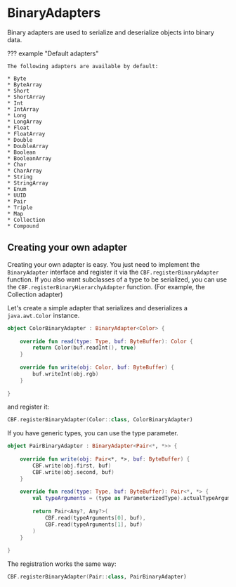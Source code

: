 # BinaryAdapters

Binary adapters are used to serialize and deserialize objects into binary data.
 
??? example "Default adapters"

    The following adapters are available by default:

    * Byte
    * ByteArray
    * Short
    * ShortArray
    * Int
    * IntArray
    * Long
    * LongArray
    * Float
    * FloatArray
    * Double
    * DoubleArray
    * Boolean
    * BooleanArray
    * Char
    * CharArray
    * String
    * StringArray
    * Enum
    * UUID
    * Pair
    * Triple
    * Map
    * Collection
    * Compound

## Creating your own adapter

Creating your own adapter is easy. You just need to implement the `BinaryAdapter` interface and register it via the
``CBF.registerBinaryAdapter`` function. If you also want subclasses of a type to be serialized, you can use the
``CBF.registerBinaryHierarchyAdapter`` function. (For example, the Collection adapter)

Let's create a simple adapter that serializes and deserializes a ``java.awt.Color`` instance.

```kotlin title="ColorAdapter"
object ColorBinaryAdapter : BinaryAdapter<Color> {
    
    override fun read(type: Type, buf: ByteBuffer): Color {
        return Color(buf.readInt(), true)
    }
    
    override fun write(obj: Color, buf: ByteBuffer) {
        buf.writeInt(obj.rgb)
    }
    
}
```

and register it:

```kotlin
CBF.registerBinaryAdapter(Color::class, ColorBinaryAdapter)
```

If you have generic types, you can use the type parameter.

```kotlin title="PairBinaryAdapter"
object PairBinaryAdapter : BinaryAdapter<Pair<*, *>> {
    
    override fun write(obj: Pair<*, *>, buf: ByteBuffer) {
        CBF.write(obj.first, buf)
        CBF.write(obj.second, buf)
    }
    
    override fun read(type: Type, buf: ByteBuffer): Pair<*, *> {
        val typeArguments = (type as ParameterizedType).actualTypeArguments
        
        return Pair<Any?, Any?>(
            CBF.read(typeArguments[0], buf),
            CBF.read(typeArguments[1], buf)
        )
    }
    
}
```

The registration works the same way:

```kotlin
CBF.registerBinaryAdapter(Pair::class, PairBinaryAdapter)
```
